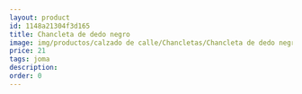 ```yaml
---
layout: product
id: 1148a21304f3d165
title: Chancleta de dedo negro 
image: img/productos/calzado de calle/Chancletas/Chancleta de dedo negro =21=joma.webp
price: 21
tags: joma
description: 
order: 0
---
```

